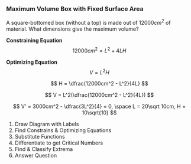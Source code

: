 ### Maximum Volume Box with Fixed Surface Area

A square-bottomed box (without a top) is made out of $12000cm^2$ of material. What dimensions give the maximum volume?

**Constraining Equation**
$$
    12000cm^2 = L^2 + 4LH
$$

**Optimizing Equation**
$$
    V = L^2H
$$

$$
    H = \dfrac{12000cm^2 - L^2}{4L}
$$

$$
    V = L^2(\dfrac{12000cm^2 - L^2}{4L})
$$

$$
    V' = 3000cm^2 - \dfrac{3L^2}{4} = 0, \space L = 20\sqrt 10cm, H = 10\sqrt{10}
$$

1. Draw Diagram with Labels
2. Find Constrains & Optimizing Equations
3. Substitute Functions
4. Differentiate to get Critical Numbers
5. Find & Classify Extrema
6. Answer Question